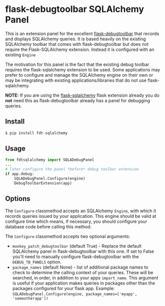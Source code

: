 # flask-debugtoolbar SQLAlchemy Panel

This is an extension panel for the excellent
[flask-debugtoolbar](http://flask-debugtoolbar.readthedocs.org/en/latest/) that
records and displays SQLAlchemy queries. It is based heavily on the existing
SQLAlchemy toolbar that comes with flask-debugtoolbar but does not require the
Flask-SQLAlchemy extension. Instead it is configured with an existing `Engine`

The motivation for this panel is the fact that the existing debug toolbar
requires the flask-sqlalchemy extension to be used. Some applications may prefer
to configure and manage the SQLAlchemy engine on their own or may be
integrating with existing applications/libraries that do not use flask-sqlalchemy.

**NOTE:** If you are using the
[flask-sqlalchemy](https://github.com/mitsuhiko/flask-sqlalchemy) flask
extension already you do **not** need this as flask-debugtoolbar already has a panel
for debugging queries.

## Install

```sh
$ pip install fdt-sqlalchemy
```

## Usage

```python
from fdtsqlalchemy import SQLADebugPanel
...
# later configure the panel *before* debug toolbar extension
if app.debug:
    SQLADebugPanel.Configure(engine)
    DebugToolbarExtension(app)
```

## Options

The `Configure` classmethod accepts an SQLAlchemy `Engine`, with which it records
queries issued by your application. This engine should be valid at configure
time which means, if necessary, you should configure your database code before
calling this method.

The `Configure` classmethod accepts two optional arguments:

* `monkey_patch_debugtoolbar` (default True) - Replace the default SQLAlchemy
  panel in flask-debugtoolbar with this one. If set to False you'll need to
  manually configure flask-debugtoolbar with the `DEBUG_TB_PANELS` option.
* `package_names` (default None) - list of additional package names to check to
  determine the calling context of your queries. These will be searched, in
  order, in addition to your apps `import_name`. This argument is useful if your
  application makes queries in packages other than the packages configured for
  your flask app. Example: `SQLADebugPanel.Configure(engine,
  package_names=['myapp', 'someotherapp'])`

